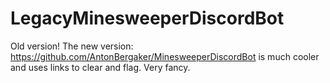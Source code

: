# LegacyMinesweeperDiscordBot
Old version! The new version: https://github.com/AntonBergaker/MinesweeperDiscordBot is much cooler and uses links to clear and flag. Very fancy.
